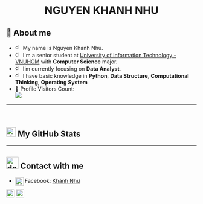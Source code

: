 <h1 align="center">
  <b>NGUYEN KHANH NHU</b>
</h1>

## 👋 About me
- <a href="https://www.flaticon.com/search?word=name&color=color"><img src="https://cdn-icons-png.flaticon.com/512/1077/1077012.png" width="16px" height="16px" alt="devilish"></a> My name is Nguyen Khanh Nhu.
- <a href="https://www.flaticon.com/search?word=education&color=color"><img src="https://cdn-icons-png.flaticon.com/512/3197/3197967.png" width="16px" height="16px" alt="devilish"></a> I'm a senior student at [University of Information Technology - VNUHCM](https://en.uit.edu.vn/overview-vnuhcm-university-information-technology) with **Computer Science** major.
- <a href="https://www.flaticon.com/search?word=data%20analyst&color=color"><img src="https://cdn-icons-png.flaticon.com/512/8637/8637114.png" width="16px" height="16px" alt="devilish"></a> I’m currently focusing on **Data Analyst**.
- <a href="https://www.flaticon.com/search?word=knowledge%20base&color=color"><img src="https://cdn-icons-png.flaticon.com/512/1946/1946042.png" width="16px" height="16px" alt="devilish"></a> I have basic knowledge in **Python**, **Data Structure**, **Computational Thinking**, **Operating System**
- 🎢 Profile Visitors Count:  
![](https://komarev.com/ghpvc/?username=nqnhu&color=blueviolet)

---------------------------------------------------------------

<br>
<h2> <a href="https://www.flaticon.com/search?word=statistic&color=color"><img src="https://cdn-icons-png.flaticon.com/512/4064/4064936.png" width="25px" height="25px" alt="devilish"></a> My GitHub Stats </h2>

-------------------------------------------------------------
 ## <a href="https://www.flaticon.com/search?word=contact&color=color"><img src="https://cdn-icons-png.flaticon.com/512/2343/2343694.png" width="32px" height="32px" alt="devilish"></a> Contact with me
 
 - <img align="left" alt="Dave's Facebook" width="22px" src="https://facebookbrand.com/wp-content/uploads/2019/04/f_logo_RGB-Hex-Blue_512.png?w=512&h=512" /> Facebook: [Khánh Như](https://www.instagram.com/nq.nhuuu/) 


 <a href="https://www.instagram.com/nq.nhuuu/">
  <img align="left" alt="Dave's Instagram" width="22px" src="https://upload.wikimedia.org/wikipedia/commons/thumb/a/a5/Instagram_icon.png/600px-Instagram_icon.png" />
</a>
 
<a href="https://wwww.facebook.com/nqnhuuu/">
  <img align="left" alt="Dave's Facebook" width="22px" src="https://facebookbrand.com/wp-content/uploads/2019/04/f_logo_RGB-Hex-Blue_512.png?w=512&h=512" />
</a>





<!--

Here are some ideas to get you started:

- 🔭 I’m currently working on ...
- 🌱 I’m currently learning ...
- 👯 I’m looking to collaborate on ...
- 🤔 I’m looking for help with ...
- 💬 Ask me about ...
- 📫 How to reach me: ...
- 😄 Pronouns: ...
- ⚡ Fun fact: ...
-->

